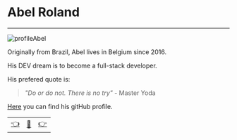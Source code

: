 # Abel Roland

---

![profileAbel](https://avatars3.githubusercontent.com/u/60756836?s=200&u=195f4869355fa9f9f8d77424329ebd14c85e0821&v=4) 

Originally from Brazil, Abel lives in Belgium since 2016. 

His DEV dream is to become a full-stack developer.

His prefered quote is: 

>_"Do or do not. There is no try"_ - Master Yoda

[Here](https://github.com/abelRoland) you can find his gitHub profile.

|  |   |  |
| -------- | -------- | ---- |
| [:point_left:](./biosayed.md) | [:book:](./README.md) | [:point_right:](./bioGalal.md) |
